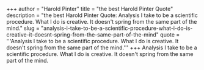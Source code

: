 +++
author = "Harold Pinter"
title = "the best Harold Pinter Quote"
description = "the best Harold Pinter Quote: Analysis I take to be a scientific procedure. What I do is creative. It doesn't spring from the same part of the mind."
slug = "analysis-i-take-to-be-a-scientific-procedure-what-i-do-is-creative-it-doesnt-spring-from-the-same-part-of-the-mind"
quote = '''Analysis I take to be a scientific procedure. What I do is creative. It doesn't spring from the same part of the mind.'''
+++
Analysis I take to be a scientific procedure. What I do is creative. It doesn't spring from the same part of the mind.
